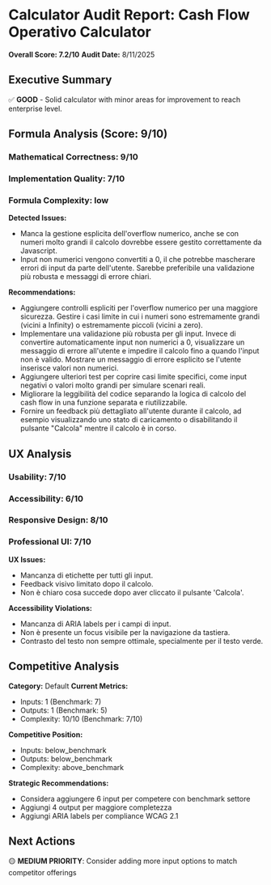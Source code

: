 # Calculator Audit Report: Cash Flow Operativo Calculator

**Overall Score: 7.2/10**
**Audit Date:** 8/11/2025

## Executive Summary

✅ **GOOD** - Solid calculator with minor areas for improvement to reach enterprise level.

## Formula Analysis (Score: 9/10)

### Mathematical Correctness: 9/10
### Implementation Quality: 7/10
### Formula Complexity: low

**Detected Issues:**
- Manca la gestione esplicita dell'overflow numerico, anche se con numeri molto grandi il calcolo dovrebbe essere gestito correttamente da Javascript.
- Input non numerici vengono convertiti a 0, il che potrebbe mascherare errori di input da parte dell'utente. Sarebbe preferibile una validazione più robusta e messaggi di errore chiari.

**Recommendations:**
- Aggiungere controlli espliciti per l'overflow numerico per una maggiore sicurezza. Gestire i casi limite in cui i numeri sono estremamente grandi (vicini a Infinity) o estremamente piccoli (vicini a zero).
- Implementare una validazione più robusta per gli input. Invece di convertire automaticamente input non numerici a 0, visualizzare un messaggio di errore all'utente e impedire il calcolo fino a quando l'input non è valido. Mostrare un messaggio di errore esplicito se l'utente inserisce valori non numerici.
- Aggiungere ulteriori test per coprire casi limite specifici, come input negativi o valori molto grandi per simulare scenari reali.
- Migliorare la leggibilità del codice separando la logica di calcolo del cash flow in una funzione separata e riutilizzabile.
- Fornire un feedback più dettagliato all'utente durante il calcolo, ad esempio visualizzando uno stato di caricamento o disabilitando il pulsante "Calcola" mentre il calcolo è in corso.

## UX Analysis

### Usability: 7/10
### Accessibility: 6/10  
### Responsive Design: 8/10
### Professional UI: 7/10

**UX Issues:**
- Mancanza di etichette per tutti gli input.
- Feedback visivo limitato dopo il calcolo.
- Non è chiaro cosa succede dopo aver cliccato il pulsante 'Calcola'.

**Accessibility Violations:**
- Mancanza di ARIA labels per i campi di input.
- Non è presente un focus visibile per la navigazione da tastiera.
- Contrasto del testo non sempre ottimale, specialmente per il testo verde.

## Competitive Analysis

**Category:** Default
**Current Metrics:**
- Inputs: 1 (Benchmark: 7)
- Outputs: 1 (Benchmark: 5)
- Complexity: 10/10 (Benchmark: 7/10)

**Competitive Position:**
- Inputs: below_benchmark
- Outputs: below_benchmark  
- Complexity: above_benchmark

**Strategic Recommendations:**
- Considera aggiungere 6 input per competere con benchmark settore
- Aggiungi 4 output per maggiore completezza
- Aggiungi ARIA labels per compliance WCAG 2.1

## Next Actions

🟡 **MEDIUM PRIORITY**: Consider adding more input options to match competitor offerings
